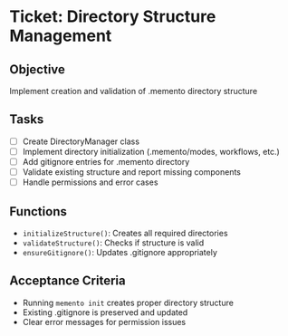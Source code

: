 # Ticket: Directory Structure Management

## Objective
Implement creation and validation of .memento directory structure

## Tasks
- [ ] Create DirectoryManager class
- [ ] Implement directory initialization (.memento/modes, workflows, etc.)
- [ ] Add gitignore entries for .memento directory
- [ ] Validate existing structure and report missing components
- [ ] Handle permissions and error cases

## Functions
- `initializeStructure()`: Creates all required directories
- `validateStructure()`: Checks if structure is valid
- `ensureGitignore()`: Updates .gitignore appropriately

## Acceptance Criteria
- Running `memento init` creates proper directory structure
- Existing .gitignore is preserved and updated
- Clear error messages for permission issues